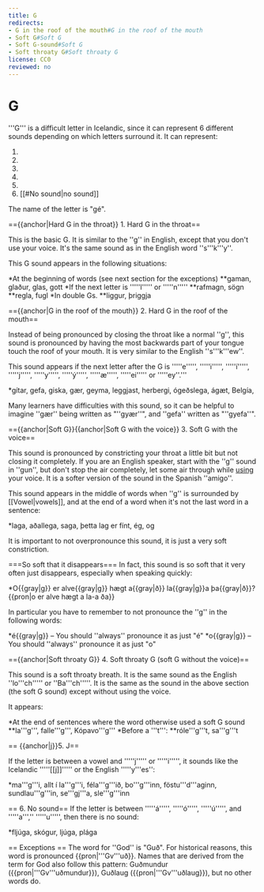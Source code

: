 ```yaml
---
title: G
redirects:
- G in the roof of the mouth#G in the roof of the mouth
- Soft G#Soft G
- Soft G-sound#Soft G
- Soft throaty G#Soft throaty G
license: CC0
reviewed: no
---
```


# G

'''G''' is a difficult letter in Icelandic, since it can represent 6 different sounds depending on which letters surround it. It can represent:

1. <Audio src="YJEW.mp3" inline/> a [[#Hard G in the throat|hard G in the throat]]
1. <Audio src="7M7w.mp3" inline/> a [[#Hard G in the roof of the mouth|hard G in the roof of the mouth]]
1. <Audio src="0lfb.mp3" inline/> a [[#Soft G with the voice|soft G with the voice]]
1. <Audio src="cZmR.mp3" inline/> a [[#Soft throaty G|soft throaty G]]
1. <Audio src="tDNq.mp3" inline/> a [[#J|J]]
1. [[#No sound|no sound]]

The name of the letter is "gé".

=={{anchor|Hard G in the throat}} 1. Hard G in the throat==
<Audio src="YJEW.mp3" inline/>

This is the basic G. It is similar to the ''g'' in English, except that you don't use your voice. It's the same sound as in the English word ''s'''k'''y''.

This G sound appears in the following situations:

*At the beginning of words (see next section for the exceptions)
**gaman, glaður, glas, gott
*If the next letter is '''''l''''' or '''''n'''''
**rafmagn, sögn
**regla, fugl
*In double Gs.
**liggur, þriggja

=={{anchor|G in the roof of the mouth}} 2. Hard G in the roof of the mouth==
<Audio src="7M7w.mp3" inline/>

Instead of being pronounced by closing the throat like a normal ''g'', this sound is pronounced by having the most backwards part of your tongue touch the roof of your mouth. It is very similar to the English ''s'''k'''ew''.

This sound appears if the next letter after the G is '''''e''''', '''''i''''', '''''í''''', '''''j''''', '''''y''''', '''''ý''''', '''''æ''''', '''''ei''''' or '''''ey''.'''

*gítar, gefa, giska, gær, geyma, leggjast, herbergi, ógeðslega, ágæt, Belgía,

Many learners have difficulties with this sound, so it can be helpful to imagine ''gær'' being written as "''gyær''", and ''gefa'' written as "''gyefa''".

=={{anchor|Soft G}}{{anchor|Soft G with the voice}} 3. Soft G with the voice==
<Audio src="0lfb.mp3" inline/>

This sound is pronounced by constricting your throat a little bit but not closing it completely. If you are an English speaker, start with the ''g'' sound in ''gun'', but don't stop the air completely, let some air through while <u>using</u> your voice. It is a softer version of the sound in the Spanish ''amigo''.

This sound appears in the middle of words when ''g'' is surrounded by [[Vowel|vowels]], and at the end of a word when it's not the last word in a sentence:

*laga, aðallega, saga, þetta lag er fínt, ég, og

It is important to not overpronounce this sound, it is just a very soft constriction.

===So soft that it disappears===
In fact, this sound is so soft that it very often just disappears, especially when speaking quickly:

*O{{gray|g}} er alve{{gray|g}} hægt a{{gray|ð}} la{{gray|g}}a þa{{gray|ð}}? {{pron|o er alve hægt a la-a ða}}

In particular you have to remember to not pronounce the ''g'' in the following words:

*é{{gray|g}} – You should ''always'' pronounce it as just "é"
*o{{gray|g}} – You should ''always'' pronounce it as just "o"

=={{anchor|Soft throaty G}} 4. Soft throaty G (soft G without the voice)==
<Audio src="cZmR.mp3" inline/>

This sound is a soft throaty breath. It is the same sound as the English ''lo'''ch''''' or ''Ba'''ch'''''. It is the same as the sound in the above section (the soft G sound) except without using the voice.

It appears:

*At the end of sentences where the word otherwise used a soft G sound
**la'''g''', falle'''g''', Kópavo'''g'''
*Before a '''t''':
**róle'''g'''t, sa'''g'''t

== {{anchor|j}}5. J==
<Audio src="tDNq.mp3" inline/>

If the letter is between a vowel and '''''j''''' or '''''i''''', it sounds like the Icelandic '''''[[j]]''''' or the English '''''y'''es'':

*ma'''g'''i, allt í la'''g'''i, féla'''g'''ið, bo'''g'''inn, föstu'''d'''aginn, sundlau'''g'''in, se'''gj'''a, sle'''g'''inn

== 6. No sound==
If the letter is between '''''á''''', '''''ó''''', '''''ú''''', and '''''a''','' '''''u''''', then there is no sound:

*fljúga, skógur, ljúga, plága

== Exceptions ==
The word for ''God'' is "Guð". For historical reasons, this word is pronounced {{pron|'''Gv'''uð}}. Names that are derived from the term for God also follow this pattern: Guðmundur ({{pron|'''Gv'''uðmundur}}), Guðlaug ({{pron|'''Gv'''uðlaug}}), but no other words do.

